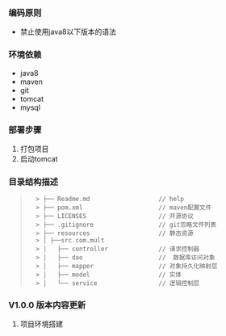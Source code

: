 ### 编码原则
* 禁止使用java8以下版本的语法

### 环境依赖
* java8
* maven
* git
* tomcat
* mysql

### 部署步骤
1. 打包项目
2. 启动tomcat

### 目录结构描述
>       > ├── Readme.md                   // help
>       > ├── pom.xml                     // maven配置文件
>       > ├── LICENSES                    // 开源协议
>       > ├── .gitignore                  // git忽略文件列表
>       > ├── resources                   // 静态资源
>       > │ ├──src.com.mult
>       > │   ├── controller              // 请求控制器
>       > │   ├── dao                     //  数据库访问对象
>       > │   ├── mapper                  // 对象持久化映射层
>       > │   ├── model                   // 实体
>       > │   └── service                 // 逻辑控制层

### V1.0.0 版本内容更新
1. 项目环境搭建


